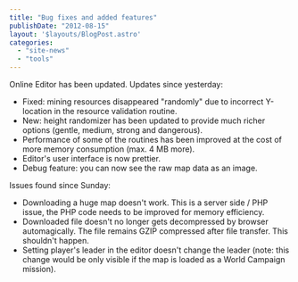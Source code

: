 ```yaml
---
title: "Bug fixes and added features"
publishDate: "2012-08-15"
layout: '$layouts/BlogPost.astro'
categories: 
  - "site-news"
  - "tools"
---
```


Online Editor has been updated. Updates since yesterday:

- Fixed: mining resources disappeared "randomly" due to incorrect Y-location in the resource validation routine.
- New: height randomizer has been updated to provide much richer options (gentle, medium, strong and dangerous).
- Performance of some of the routines has been improved at the cost of more memory consumption (max. 4 MB more).
- Editor's user interface is now prettier.
- Debug feature: you can now see the raw map data as an image.

Issues found since Sunday:

- Downloading a huge map doesn't work. This is a server side / PHP issue, the PHP code needs to be improved for memory efficiency.
- Downloaded file doesn't no longer gets decompressed by browser automagically. The file remains GZIP compressed after file transfer. This shouldn't happen.
- Setting player's leader in the editor doesn't change the leader (note: this change would be only visible if the map is loaded as a World Campaign mission).

